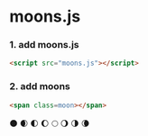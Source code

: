 # moons.js

### 1. add moons.js
```html
<script src="moons.js"></script>
```

### 2. add moons
```html
<span class=moon></span>
```

🌑 🌒 🌓 🌔 🌕 🌖 🌗 🌘
